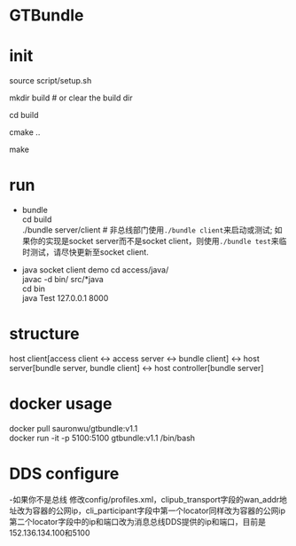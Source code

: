 # GTBundle

# init
source script/setup.sh

mkdir build # or clear the build dir

cd build

cmake ..

make

# run
- bundle  
cd build  
./bundle server/client # 非总线部门使用`./bundle client`来启动或测试; 如果你的实现是socket server而不是socket client，则使用`./bundle test`来临时测试，请尽快更新至socket client.

- java socket client demo 
cd access/java/  
javac -d bin/ src/*java  
cd bin  
java Test 127.0.0.1 8000  

# structure
host client\[access client <-> access server <-> bundle client\] <-> host server\[bundle server, bundle client\] <-> host controller\[bundle server\]

# docker usage
docker pull sauronwu/gtbundle:v1.1  
docker run -it -p 5100:5100 gtbundle:v1.1 /bin/bash

# DDS configure
-如果你不是总线
修改config/profiles.xml，clipub_transport字段的wan_addr地址改为容器的公网ip，cli_participant字段中第一个locator同样改为容器的公网ip第二个locator字段中的ip和端口改为消息总线DDS提供的ip和端口，目前是152.136.134.100和5100
